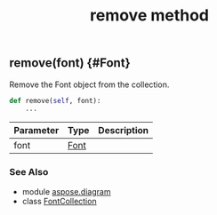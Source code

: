 ﻿---
title: remove method
second_title: Aspose.Diagram for Python via .NET API References
description: 
type: docs
weight: 60
url: /python-net/aspose.diagram/fontcollection/remove/
is_root: false
---

## remove(font) {#Font}

Remove the Font object from the collection.



```python
def remove(self, font):
    ...
```


| Parameter | Type | Description |
| :- | :- | :- |
| font | [Font](/diagram/python-net/aspose.diagram/font) |  |



### See Also
* module [aspose.diagram](../../)
* class [FontCollection](/diagram/python-net/aspose.diagram/fontcollection)
